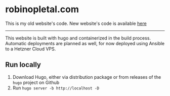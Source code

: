 # robinopletal.com

This is my old website's code. New website's code is available [here](https://codeberg.org/fourstepper/robinopletal.com/)

---

This website is built with hugo and containerized in the build process. Automatic deployments are planned as well, for now deployed using Ansible to a Hetzner Cloud VPS.

## Run locally

1. Download Hugo, either via distribution package or from releases of the `hugo` project on Github
2. Run `hugo server -b http://localhost -D`
